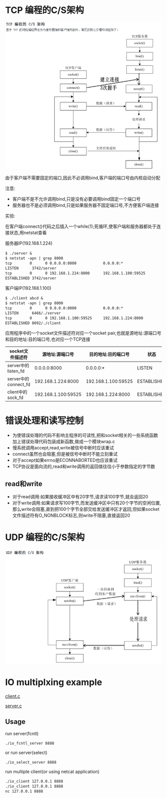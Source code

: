 # TCP 编程的C/S架构

![tcp_cs](./tcp_cs.png)

由于客户端不需要固定的端口,因此不必调用bind,客户端的端口号由内核自动分配

注意:
- 客户端不是不允许调用bind,只是没有必要调用bind固定一个端口号
- 服务器也不是必须调用bind,只是如果服务器不固定端口号,不方便客户端连接

实验:

在客户端connect()代码之后插入一个while(1);死循环,使客户端和服务器都处于连接状态,用netstat查看

服务器IP(192.168.1.224)

	$ ./server &
	$ netstat -apn | grep 8000
	tcp        0      0 0.0.0.0:8000            0.0.0.0:*               LISTEN      3742/server
	tcp        0      0 192.168.1.224:8000      192.168.1.100:59525     ESTABLISHED 3742/server

客户端IP(192.168.1.100)

	$ ./client abcd &
	$ netstat -apn | grep 8000
	tcp        0      0 0.0.0.0:8000            0.0.0.0:*               LISTEN      6466/./server
	tcp        0      0 192.168.1.100:59525     192.168.1.224:8000      ESTABLISHED 8092/./client

应用程序中的一个socket文件描述符对应一个socket pair,也就是源地址:源端口号和目的地址:目的端口号,也对应一个TCP连接

|socket文件描述符|源地址:源端口号|目的地址:目的端口号|状态|
|--|--|--|--
|server中的listen_fd|0.0.0.0:8000|0.0.0.0:\*|LISTEN|
|server中的connect_fd|192.168.1.224:8000|192.168.1.100:59525|ESTABLISHED|
|client中的sock_fd|192.168.1.100:59525|192.168.1.224:8000|ESTABLISHED|

# 错误处理和读写控制

- 为使错误处理的代码不影响主程序的可读性,把和socket相关的一些系统函数加上错误处理代码包装成新函数,做成一个模块wrap.c
- 慢系统调用accept,read,write被信号中断时应该重试
- connect虽然也会阻塞,但是被信号中断时不能立刻重试
- 对于accept如果errno是ECONNABORTED也应该重试
- TCP协议是面向流的,read和write调用的返回值往往小于参数指定的字节数

## read和write

- 对于read调用:如果接收缓冲区中有20字节,请求读100字节,就会返回20
- 对于write调用:如果请求写100字节,而发送缓冲区中只有20个字节的空闲位置,那么write会阻塞,直到把100个字节全部交给发送缓冲区才返回,但如果socket文件描述符有O_NONBLOCK标志,则write不阻塞,直接返回20

# UDP 编程的C/S架构

![udp_cs](./udp_cs.png)

# IO multiplxing example

[client.c](./echo_tcp_client_fcntl.c)

[server.c](./echo_tcp_server_fcntl.c)

## Usage

run server(fcntl)

	./io_fcntl_server 8888

or run server(select)

	./io_select_server 8888

run multiple client(or using netcat application)

	./io_client 127.0.0.1 8888
	./io_client 127.0.0.1 8888
	nc 127.0.0.1 8888
